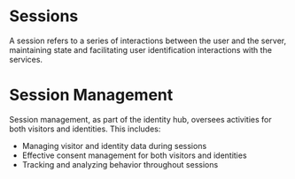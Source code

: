 # Sessions

A session refers to a series of interactions between the user and the server, maintaining state and facilitating user identification interactions with the services.

# Session Management

Session management, as part of the identity hub, oversees activities for both visitors and identities. This includes:

- Managing visitor and identity data during sessions
- Effective consent management for both visitors and identities
- Tracking and analyzing behavior throughout sessions





